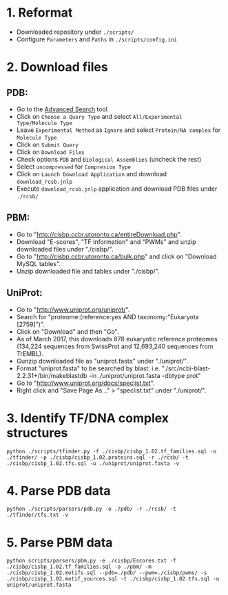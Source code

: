 # 1. Reformat 
* Downloaded repository under `./scripts/`
* Configure `Parameters` and `Paths` in `./scripts/config.ini`

# 2. Download files
## PDB:
* Go to the [Advanced Search](http://www.rcsb.org/pdb/search/advSearch.do?search=new) tool
* Click on `Choose a Query Type` and select `All/Experimental Type/Molecule Type`
* Leave `Experimental Method` as `Ignore` and select `Protein/NA complex` for `Molecule Type`
* Click on `Submit Query`
* Click on `Download Files`
* Check options `PDB` and `Biological Assemblies` (uncheck the rest)
* Select `uncompressed` for `Compresion Type`
* Click on `Launch Download Application` and download `download_rcsb.jnlp`
* Execute `download_rcsb.jnlp` application and download PDB files under `./rcsb/`
## PBM:
* Go to "http://cisbp.ccbr.utoronto.ca/entireDownload.php".
* Download "E-scores", "TF Information" and "PWMs" and unzip downloaded files under "./cisbp/".
* Go to "http://cisbp.ccbr.utoronto.ca/bulk.php" and click on "Download MySQL tables".
* Unzip downloaded file and tables under "./cisbp/".
## UniProt:
* Go to "http://www.uniprot.org/uniprot/".
* Search for "proteome:(reference:yes AND taxonomy:"Eukaryota [2759]")".
* Click on "Download" and then "Go".
* As of March 2017, this downloads 878 eukaryotic reference proteomes (134,224 sequences from SwissProt and 12,693,240 sequences from TrEMBL).
* Gunzip downloaded file as "uniprot.fasta" under "./uniprot/".
* Format "uniprot.fasta" to be searched by blast: i.e. "./src/ncbi-blast-2.2.31+/bin/makeblastdb -in ./uniprot/uniprot.fasta -dbtype prot"
* Go to "http://www.uniprot.org/docs/speclist.txt".
* Right click and "Save Page As..." > "speclist.txt" under "./uniprot/".

# 3. Identify TF/DNA complex structures
`python ./scripts/tfinder.py -f ./cisbp/cisbp_1.02.tf_families.sql -o ./tfinder/ -p ./cisbp/cisbp_1.02.proteins.sql -r ./rcsb/ -t ./cisbp/cisbp_1.02.tfs.sql -u ./uniprot/uniprot.fasta -v`

# 4. Parse PDB data
`python ./scripts/parsers/pdb.py -o ./pdb/ -r ./rcsb/ -t ./tfinder/tfs.txt -v`

# 5. Parse PBM data
`python scripts/parsers/pbm.py -e ./cisbp/Escores.txt -f ./cisbp/cisbp_1.02.tf_families.sql -o ./pbm/ -m ./cisbp/cisbp_1.02.motifs.sql --pdb=./pdb/ --pwm=./cisbp/pwms/ -s ./cisbp/cisbp_1.02.motif_sources.sql -t ./cisbp/cisbp_1.02.tfs.sql -u uniprot/uniprot.fasta`
